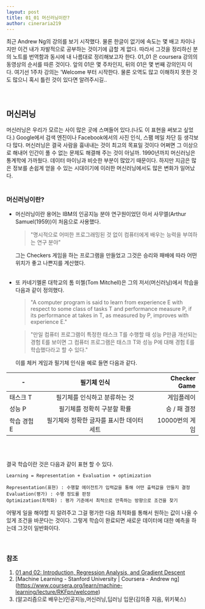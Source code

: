 ```yaml
---
layout: post
title: 01_01 머신러닝이란?
author: cineraria219
---
```



 최근 Andrew Ng의 강의를 보기 시작했다. 물론 한글이 없기에 속도는 몇 배고 차이나지만 이건 내가 자발적으로 공부하는 것이기에 급할 게 없다. 따라서 그것을 정리하신 분의 노트를 번역함과 동시에 내 나름대로 정리해보고자 한다. 01_01 은 coursera 강의의 동영상의 순서를 따른 것이다. 앞의 01은 몇 주차인지, 뒤의 01은 몇 번째 강의인지 이다. 여기선 1주차 강의는 'Welcome 부터 시작한다. 물론 오역도 많고 이해하지 못한 것도 많으니 혹시 틀린 것이 있다면 알려주시길..
<br />
<br />
<br />

## 머신러닝
 머신러닝은 우리가 모르는 사이 많은 곳에 스며들어 있다.(나도 이 표현을 써보고 싶었다.) Google에서 검색 엔진이나 Facebook에서의 사진 인식, 스팸 메일 차단 등 생각보다 많다. 머신러닝은 결국 사람을 흉내내는 것이 최고의 목표일 것이다 어쩌면 그 이상으로 해내어 인간이 풀 수 없는 문제도 해결해 주는 것이 아닐까. 1990년까지 머신러닝은 통계학에 가까웠다. 데이터 마이닝과 비슷한 부분이 많았기 때문이다. 하지만 지금은 많은 정보를 손쉽게 얻을 수 있는 시대이기에 이러한 머신러닝에서도 많은 변화가 일어났다.<br /><br />


### 머신러닝이란?
* 머신러닝이란 용어는 IBM의 인공지능 분야 연구원이었던 아서 사무엘(Arthur Samuel(1959))이 처음으로 사용했다.

  >"명시적으로 어떠한 프로그래밍된 것 없이 컴퓨터에게 배우는 능력을 부여하는 연구 분야"

     그는 Checkers 게임을 하는 프로그램을 만들었고 그것은 승리와 패배에 따라 어떤 위치가 좋고 나쁜지를 계산했다.<br /><br />



* 또 카네기멜론 대학교의 톰 미첼(Tom Mitchell)은 그의 저서(머신러닝)에서 학습을 다음과 같이 정의했다.

     >"A computer program is said to learn from experience E with respect to some class of tasks T and performance measure P, if its performance at takes in T, as measured by P, improves with experience E."

     >"만일 컴퓨터 프로그램이 특정한 태스크 T를 수행할 때 성능 P만큼 개선되는 경험 E를 보이면 그 컴퓨터 프로그램은 태스크 T와 성능 P에 대해 경험 E를 학습했다라고 할 수 있다."<br />

     이를 체커 게임과 필기체 인식을 예로 들면 다음과 같다.

| - | 필기체 인식 | Checker Game |
| ------------- |:-------------:| -----:|
| 태스크 T | 필기체를 인식하고 분류하는 것 | 게임플레이 |
| 성능 P | 필기체를 정확히 구분할 확률 | 승 / 패 결정 |
| 학습 경험 E | 필기체와 정확한 글자를 표시한 데이터 세트 | 10000번의 게임 |

<br /><br />


결국 학습이란 것은 다음과 같이 표현 할 수 있다.
```
Learning = Representation + Evaluation + optimization

Representation(표현) : 수행할 에이전트가 입력값을 통해 어떤 출력값을 만들지 결정
Evaluation(평가) : 수행 정도를 판정
Optimization(최적화) : 평가 기준에서 최적으로 만족하는 방향으로 조건을 찾기
```
어떻게 일을 해야할 지 알려주고 그걸 평가한 다음 최적화를 통해서 원하는 값이 나올 수 있게 조건을 바꾼다는 것이다. 그렇게 학습이 완료되면 새로운 데이터에 대한 예측을 하는데 그것이 일반화이다.<br /><br /><br />




### 참조
1. [01 and 02: Introduction, Regression Analysis, and Gradient Descent](http://www.holehouse.org/mlclass/01_02_Introduction_regression_analysis_and_gr.html)
2. [Machine Learning - Stanford University | Coursera - Andrew ng]
(https://www.coursera.org/learn/machine-learning/lecture/RKFpn/welcome)
3. (알고리즘으로 배우는)인공지능,머신러닝,딥러닝 입문(김의중 지음, 위키북스)

